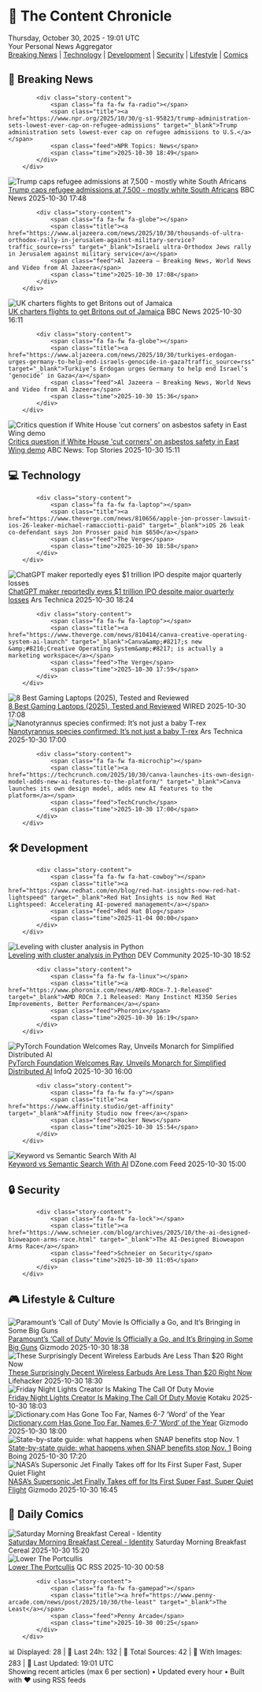 <!-- Processing 54 RSS feeds at 2025-10-30 19:01:30 UTC -->
<!-- Processing: XKCD -->
<!-- Processing: Saturday Morning Breakfast Cereal -->
<!-- Processing: Cyanide & Happiness -->
<!-- Processing: Questionable Content -->
<!-- Processing: Girl Genius -->
<!-- Processing: CNN Top Stories -->
<!-- Processing: CNN Breaking News -->
<!-- Processing: BBC Breaking News -->
<!-- Processing: NPR News -->
<!-- Processing: Reuters Top News -->
<!-- Processing: Reuters World News -->
<!-- Processing: NBC News Breaking -->
<!-- Processing: Sky News World -->
<!-- Processing: The Verge -->
<!-- Processing: Ars Technica -->
<!-- Processing: O'Reilly Radar -->
<!-- Processing: Slashdot -->
<!-- Processing: Dev.to -->
<!-- Processing: StackOverflow Blog -->
<!-- Processing: Phoronix Linux News -->
<!-- Processing: It's FOSS -->
<!-- Processing: Linux.com -->
<!-- Processing: Ubuntu Blog -->
<!-- Processing: InfoQ -->
<!-- Processing: Martin Fowler -->
<!-- Processing: Lifehacker -->
<!-- Processing: Gizmodo -->
<!-- Processing: Kotaku -->
<!-- Processing: Krebs on Security -->
<!-- Processing: Schneier on Security -->
<!-- Generated 9 new posts out of 30 feeds processed -->
<div class="newspaper-header">
    <h1 class="newspaper-title">📰 The Content Chronicle</h1>
    <div class="newspaper-date">Thursday, October 30, 2025 - 19:01 UTC</div>
    <div class="newspaper-subtitle">Your Personal News Aggregator</div>
</div>

<div class="newspaper-nav">
    <a href="#breaking">Breaking News</a> |
    <a href="#tech">Technology</a> |
    <a href="#dev">Development</a> |
    <a href="#security">Security</a> |
    <a href="#lifestyle">Lifestyle</a> |
    <a href="#webcomics">Comics</a>
</div>

<div class="news-section breaking-news" id="breaking">
<h2 class="section-header">🚨 Breaking News</h2>
<div class="stories-container">
<div class="story">
            
            <div class="story-content">
                <span class="fa fa-fw fa-radio"></span>
                <span class="title"><a href="https://www.npr.org/2025/10/30/g-s1-95823/trump-administration-sets-lowest-ever-cap-on-refugee-admissions" target="_blank">Trump administration sets lowest-ever cap on refugee admissions to U.S.</a></span>
                <span class="feed">NPR Topics: News</span>
                <span class="time">2025-10-30 18:49</span>
            </div>
        </div>
<div class="story">
            <img src="https://ichef.bbci.co.uk/ace/standard/240/cpsprodpb/398b/live/524dfa10-b5b7-11f0-962a-97c89857c780.jpg" alt="Trump caps refugee admissions at 7,500 - mostly white South Africans" class="story-image" loading="lazy" onerror="this.style.display='none'">
            <div class="story-content">
                <span class="fa fa-fw fa-earth-americas"></span>
                <span class="title"><a href="https://www.bbc.com/news/articles/cy40jj71243o?at_medium=RSS&at_campaign=rss" target="_blank">Trump caps refugee admissions at 7,500 - mostly white South Africans</a></span>
                <span class="feed">BBC News</span>
                <span class="time">2025-10-30 17:48</span>
            </div>
        </div>
<div class="story">
            
            <div class="story-content">
                <span class="fa fa-fw fa-globe"></span>
                <span class="title"><a href="https://www.aljazeera.com/news/2025/10/30/thousands-of-ultra-orthodox-rally-in-jerusalem-against-military-service?traffic_source=rss" target="_blank">Israeli ultra-Orthodox Jews rally in Jerusalem against military service</a></span>
                <span class="feed">Al Jazeera – Breaking News, World News and Video from Al Jazeera</span>
                <span class="time">2025-10-30 17:08</span>
            </div>
        </div>
<div class="story">
            <img src="https://ichef.bbci.co.uk/ace/standard/240/cpsprodpb/5667/live/68e3bdd0-b58c-11f0-aeb3-8b84e9ca5314.png" alt="UK charters flights to get Britons out of Jamaica" class="story-image" loading="lazy" onerror="this.style.display='none'">
            <div class="story-content">
                <span class="fa fa-fw fa-flag"></span>
                <span class="title"><a href="https://www.bbc.com/news/articles/cp8yw58w50eo?at_medium=RSS&at_campaign=rss" target="_blank">UK charters flights to get Britons out of Jamaica</a></span>
                <span class="feed">BBC News</span>
                <span class="time">2025-10-30 16:11</span>
            </div>
        </div>
<div class="story">
            
            <div class="story-content">
                <span class="fa fa-fw fa-globe"></span>
                <span class="title"><a href="https://www.aljazeera.com/news/2025/10/30/turkiyes-erdogan-urges-germany-to-help-end-israels-genocide-in-gaza?traffic_source=rss" target="_blank">Turkiye’s Erdogan urges Germany to help end Israel’s ‘genocide’ in Gaza</a></span>
                <span class="feed">Al Jazeera – Breaking News, World News and Video from Al Jazeera</span>
                <span class="time">2025-10-30 15:36</span>
            </div>
        </div>
<div class="story">
            <img src="https://s.abcnews.com/images/US/white-house-15-gty-gmh-251023_1761253901041_hpMain_4x3t_384.jpg" alt="Critics question if White House &#x27;cut corners&#x27; on asbestos safety in East Wing demo" class="story-image" loading="lazy" onerror="this.style.display='none'">
            <div class="story-content">
                <span class="fa fa-fw fa-tv"></span>
                <span class="title"><a href="https://abcnews.go.com/US/critics-question-white-house-contractors-cut-corners-asbestos/story?id=127001299" target="_blank">Critics question if White House &#x27;cut corners&#x27; on asbestos safety in East Wing demo</a></span>
                <span class="feed">ABC News: Top Stories</span>
                <span class="time">2025-10-30 15:11</span>
            </div>
        </div>
</div>
</div>
<div class="news-section tech-news" id="tech">
<h2 class="section-header">💻 Technology</h2>
<div class="stories-container">
<div class="story">
            
            <div class="story-content">
                <span class="fa fa-fw fa-laptop"></span>
                <span class="title"><a href="https://www.theverge.com/news/810656/apple-jon-prosser-lawsuit-ios-26-leaker-michael-ramacciotti-paid" target="_blank">iOS 26 leak co-defendant says Jon Prosser paid him $650</a></span>
                <span class="feed">The Verge</span>
                <span class="time">2025-10-30 18:58</span>
            </div>
        </div>
<div class="story">
            <img src="https://cdn.arstechnica.net/wp-content/uploads/2024/10/openai_treasurechest_1-500x500.jpg" alt="ChatGPT maker reportedly eyes $1 trillion IPO despite major quarterly losses" class="story-image" loading="lazy" onerror="this.style.display='none'">
            <div class="story-content">
                <span class="fa fa-fw fa-cog"></span>
                <span class="title"><a href="https://arstechnica.com/ai/2025/10/is-openai-worth-1-trillion-potential-ipo-may-reveal-the-answer/" target="_blank">ChatGPT maker reportedly eyes $1 trillion IPO despite major quarterly losses</a></span>
                <span class="feed">Ars Technica</span>
                <span class="time">2025-10-30 18:24</span>
            </div>
        </div>
<div class="story">
            
            <div class="story-content">
                <span class="fa fa-fw fa-laptop"></span>
                <span class="title"><a href="https://www.theverge.com/news/810414/canva-creative-operating-system-ai-launch" target="_blank">Canva&amp;#8217;s new &amp;#8216;Creative Operating System&amp;#8217; is actually a marketing workspace</a></span>
                <span class="feed">The Verge</span>
                <span class="time">2025-10-30 17:59</span>
            </div>
        </div>
<div class="story">
            <img src="https://media.wired.com/photos/6843d25f93d1ae9631e55a37/master/pass/Best%20gaming%20laptops%202025%20update_.png" alt="8 Best Gaming Laptops (2025), Tested and Reviewed" class="story-image" loading="lazy" onerror="this.style.display='none'">
            <div class="story-content">
                <span class="fa fa-fw fa-bolt"></span>
                <span class="title"><a href="https://www.wired.com/gallery/best-gaming-laptops/" target="_blank">8 Best Gaming Laptops (2025), Tested and Reviewed</a></span>
                <span class="feed">WIRED</span>
                <span class="time">2025-10-30 17:08</span>
            </div>
        </div>
<div class="story">
            <img src="https://cdn.arstechnica.net/wp-content/uploads/2025/10/nanotyrannusTOP-500x500-1761666554.jpg" alt="Nanotyrannus species confirmed: It’s not just a baby T-rex" class="story-image" loading="lazy" onerror="this.style.display='none'">
            <div class="story-content">
                <span class="fa fa-fw fa-cog"></span>
                <span class="title"><a href="https://arstechnica.com/science/2025/10/nanotyrannus-species-confirmed-its-not-just-a-baby-t-rex/" target="_blank">Nanotyrannus species confirmed: It’s not just a baby T-rex</a></span>
                <span class="feed">Ars Technica</span>
                <span class="time">2025-10-30 17:00</span>
            </div>
        </div>
<div class="story">
            
            <div class="story-content">
                <span class="fa fa-fw fa-microchip"></span>
                <span class="title"><a href="https://techcrunch.com/2025/10/30/canva-launches-its-own-design-model-adds-new-ai-features-to-the-platform/" target="_blank">Canva launches its own design model, adds new AI features to the platform</a></span>
                <span class="feed">TechCrunch</span>
                <span class="time">2025-10-30 17:00</span>
            </div>
        </div>
</div>
</div>
<div class="news-section dev-news" id="dev">
<h2 class="section-header">🛠️ Development</h2>
<div class="stories-container">
<div class="story">
            
            <div class="story-content">
                <span class="fa fa-fw fa-hat-cowboy"></span>
                <span class="title"><a href="https://www.redhat.com/en/blog/red-hat-insights-now-red-hat-lightspeed" target="_blank">Red Hat Insights is now Red Hat Lightspeed: Accelerating AI-powered management</a></span>
                <span class="feed">Red Hat Blog</span>
                <span class="time">2025-11-04 00:00</span>
            </div>
        </div>
<div class="story">
            <img src="https://media2.dev.to/dynamic/image/width=800%2Cheight=%2Cfit=scale-down%2Cgravity=auto%2Cformat=auto/https%3A%2F%2Fdev-to-uploads.s3.amazonaws.com%2Fuploads%2Farticles%2F7hwo0a10z279kdqhxm5j.jpg" alt="Leveling with cluster analysis in Python" class="story-image" loading="lazy" onerror="this.style.display='none'">
            <div class="story-content">
                <span class="fa fa-fw fa-code"></span>
                <span class="title"><a href="https://dev.to/hilton_fernandes_eaac26ab/leveling-with-cluster-analysis-in-python-400p" target="_blank">Leveling with cluster analysis in Python</a></span>
                <span class="feed">DEV Community</span>
                <span class="time">2025-10-30 18:52</span>
            </div>
        </div>
<div class="story">
            
            <div class="story-content">
                <span class="fa fa-fw fa-linux"></span>
                <span class="title"><a href="https://www.phoronix.com/news/AMD-ROCm-7.1-Released" target="_blank">AMD ROCm 7.1 Released: Many Instinct MI350 Series Improvements, Better Performance</a></span>
                <span class="feed">Phoronix</span>
                <span class="time">2025-10-30 16:19</span>
            </div>
        </div>
<div class="story">
            <img src="https://res.infoq.com/news/2025/10/pytorch-conf-ray-monarch/en/headerimage/V4zqpWHQ-1761799193537.jpeg" alt="PyTorch Foundation Welcomes Ray, Unveils Monarch for Simplified Distributed AI" class="story-image" loading="lazy" onerror="this.style.display='none'">
            <div class="story-content">
                <span class="fa fa-fw fa-info-circle"></span>
                <span class="title"><a href="https://www.infoq.com/news/2025/10/pytorch-conf-ray-monarch/?utm_campaign=infoq_content&utm_source=infoq&utm_medium=feed&utm_term=global" target="_blank">PyTorch Foundation Welcomes Ray, Unveils Monarch for Simplified Distributed AI</a></span>
                <span class="feed">InfoQ</span>
                <span class="time">2025-10-30 16:00</span>
            </div>
        </div>
<div class="story">
            
            <div class="story-content">
                <span class="fa fa-fw fa-y"></span>
                <span class="title"><a href="https://www.affinity.studio/get-affinity" target="_blank">Affinity Studio now free</a></span>
                <span class="feed">Hacker News</span>
                <span class="time">2025-10-30 15:54</span>
            </div>
        </div>
<div class="story">
            <img src="https://dz2cdn1.dzone.com/thumbnail?fid=18718917&w=600" alt="Keyword vs Semantic Search With AI" class="story-image" loading="lazy" onerror="this.style.display='none'">
            <div class="story-content">
                <span class="fa fa-fw fa-newspaper"></span>
                <span class="title"><a href="https://dzone.com/articles/keyword-vs-semantic-search-with-ai" target="_blank">Keyword vs Semantic Search With AI</a></span>
                <span class="feed">DZone.com Feed</span>
                <span class="time">2025-10-30 15:00</span>
            </div>
        </div>
</div>
</div>
<div class="news-section security-news" id="security">
<h2 class="section-header">🔒 Security</h2>
<div class="stories-container">
<div class="story">
            
            <div class="story-content">
                <span class="fa fa-fw fa-lock"></span>
                <span class="title"><a href="https://www.schneier.com/blog/archives/2025/10/the-ai-designed-bioweapon-arms-race.html" target="_blank">The AI-Designed Bioweapon Arms Race</a></span>
                <span class="feed">Schneier on Security</span>
                <span class="time">2025-10-30 11:05</span>
            </div>
        </div>
</div>
</div>
<div class="news-section lifestyle-news" id="lifestyle">
<h2 class="section-header">🎮 Lifestyle & Culture</h2>
<div class="stories-container">
<div class="story">
            <img src="https://gizmodo.com/app/uploads/2025/10/Call-of-Duty-Black-Ops-6-1280x853.jpg" alt="Paramount’s ‘Call of Duty’ Movie Is Officially a Go, and It’s Bringing in Some Big Guns" class="story-image" loading="lazy" onerror="this.style.display='none'">
            <div class="story-content">
                <span class="fa fa-fw fa-computer"></span>
                <span class="title"><a href="https://gizmodo.com/paramounts-call-of-duty-movie-is-officially-a-go-and-its-bringing-in-some-big-guns-2000679615" target="_blank">Paramount’s ‘Call of Duty’ Movie Is Officially a Go, and It’s Bringing in Some Big Guns</a></span>
                <span class="feed">Gizmodo</span>
                <span class="time">2025-10-30 18:38</span>
            </div>
        </div>
<div class="story">
            <img src="https://lifehacker.com/imagery/articles/01K8V5Y98RX3KK9BX897MZ05P9/hero-image.png" alt="These Surprisingly Decent Wireless Earbuds Are Less Than $20 Right Now" class="story-image" loading="lazy" onerror="this.style.display='none'">
            <div class="story-content">
                <span class="fa fa-fw fa-life-ring"></span>
                <span class="title"><a href="https://lifehacker.com/tech/wireless-jlab-earbuds-deal-walmart?utm_medium=RSS" target="_blank">These Surprisingly Decent Wireless Earbuds Are Less Than $20 Right Now</a></span>
                <span class="feed">Lifehacker</span>
                <span class="time">2025-10-30 18:30</span>
            </div>
        </div>
<div class="story">
            <img src="https://kotaku.com/app/uploads/2024/10/1bd723454724c9140f5e322fa1985c99-1280x720.jpg" alt="Friday Night Lights Creator Is Making The Call Of Duty Movie" class="story-image" loading="lazy" onerror="this.style.display='none'">
            <div class="story-content">
                <span class="fa fa-fw fa-gamepad"></span>
                <span class="title"><a href="https://kotaku.com/friday-night-lights-creator-yellowstone-call-of-duty-movie-paramount-2000640211" target="_blank">Friday Night Lights Creator Is Making The Call Of Duty Movie</a></span>
                <span class="feed">Kotaku</span>
                <span class="time">2025-10-30 18:03</span>
            </div>
        </div>
<div class="story">
            <img src="https://gizmodo.com/app/uploads/2023/09/95415354e0c0b54e762ac7a957dc2b02.jpg" alt="Dictionary.com Has Gone Too Far, Names 6-7 ‘Word’ of the Year" class="story-image" loading="lazy" onerror="this.style.display='none'">
            <div class="story-content">
                <span class="fa fa-fw fa-computer"></span>
                <span class="title"><a href="https://gizmodo.com/dictionary-com-has-gone-too-far-names-6-7-word-of-the-year-2000679470" target="_blank">Dictionary.com Has Gone Too Far, Names 6-7 ‘Word’ of the Year</a></span>
                <span class="feed">Gizmodo</span>
                <span class="time">2025-10-30 18:00</span>
            </div>
        </div>
<div class="story">
            <img src="https://i0.wp.com/boingboing.net/wp-content/uploads/2025/10/trump-china.jpg?fit=1200%2C800&amp;quality=60&amp;ssl=1" alt="State-by-state guide: what happens when SNAP benefits stop Nov. 1" class="story-image" loading="lazy" onerror="this.style.display='none'">
            <div class="story-content">
                <span class="fa fa-fw fa-arrow-right"></span>
                <span class="title"><a href="https://boingboing.net/2025/10/30/state-by-state-guide-what-happens-when-snap-benefits-stop-nov-1.html" target="_blank">State-by-state guide: what happens when SNAP benefits stop Nov. 1</a></span>
                <span class="feed">Boing Boing</span>
                <span class="time">2025-10-30 17:20</span>
            </div>
        </div>
<div class="story">
            <img src="https://gizmodo.com/app/uploads/2025/10/Lockheed_Martin_X59_First_Flight-1280x853.jpg" alt="NASA’s Supersonic Jet Finally Takes off for Its First Super Fast, Super Quiet Flight" class="story-image" loading="lazy" onerror="this.style.display='none'">
            <div class="story-content">
                <span class="fa fa-fw fa-computer"></span>
                <span class="title"><a href="https://gizmodo.com/nasas-supersonic-jet-finally-takes-off-for-its-first-super-fast-super-quiet-flight-2000679365" target="_blank">NASA’s Supersonic Jet Finally Takes off for Its First Super Fast, Super Quiet Flight</a></span>
                <span class="feed">Gizmodo</span>
                <span class="time">2025-10-30 16:45</span>
            </div>
        </div>
</div>
</div>
<div class="news-section webcomics-section" id="webcomics">
<h2 class="section-header">🎨 Daily Comics</h2>
<div class="stories-container">
<div class="story">
            <img src="https://www.smbc-comics.com/comics/1761793959-20251030.png" alt="Saturday Morning Breakfast Cereal - Identity" class="story-image" loading="lazy" onerror="this.style.display='none'">
            <div class="story-content">
                <span class="fa fa-fw fa-smile"></span>
                <span class="title"><a href="https://www.smbc-comics.com/comic/identity-2" target="_blank">Saturday Morning Breakfast Cereal - Identity</a></span>
                <span class="feed">Saturday Morning Breakfast Cereal</span>
                <span class="time">2025-10-30 15:20</span>
            </div>
        </div>
<div class="story">
            <img src="http://www.questionablecontent.net/comics/5690.png" alt="Lower The Portcullis" class="story-image" loading="lazy" onerror="this.style.display='none'">
            <div class="story-content">
                <span class="fa fa-fw fa-music"></span>
                <span class="title"><a href="http://questionablecontent.net/view.php?comic=5690" target="_blank">Lower The Portcullis</a></span>
                <span class="feed">QC RSS</span>
                <span class="time">2025-10-30 00:58</span>
            </div>
        </div>
<div class="story">
            
            <div class="story-content">
                <span class="fa fa-fw fa-gamepad"></span>
                <span class="title"><a href="https://www.penny-arcade.com/news/post/2025/10/30/the-least" target="_blank">The Least</a></span>
                <span class="feed">Penny Arcade</span>
                <span class="time">2025-10-30 00:25</span>
            </div>
        </div>
</div>
</div>

<div class="newspaper-footer">
    <div class="stats">
        📊 Displayed: 28 | 📅 Last 24h: 132 | 📡 Total Sources: 42 | 📸 With Images: 283 |
        🔄 Last Updated: 19:01 UTC
    </div>
    <div class="footer-note">
        Showing recent articles (max 6 per section) • Updated every hour • Built with ❤️ using RSS feeds
    </div>
</div>
